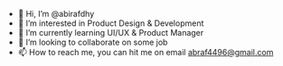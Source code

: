 - 👋 Hi, I’m @abirafdhy
- 👀 I’m interested in Product Design & Development
- 🌱 I’m currently learning UI/UX & Product Manager
- 💞️ I’m looking to collaborate on some job
- 📫 How to reach me, you can hit me on email abraf4496@gmail.com

<!---
abirafdhy/abirafdhy is a ✨ special ✨ repository because its `README.md` (this file) appears on your GitHub profile.
You can click the Preview link to take a look at your changes.
--->
